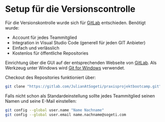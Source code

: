 # Setup für die Versionscontrolle

Für die Versionskontrolle wurde sich für [GitLab](https://about.gitlab.com/) entschieden. Benötigt wurde:

* Account für jedes Teammitglied
* Integration in Visual Studio Code (generell für jeden GIT Anbieter)
* Einfach und verlässlich
* Kostenlos für öffentliche Repositories

Einrichtung über die GUI auf der entsprechenden Webseite von [GitLab](https://gitlab.com/users/sign_in). Als Werkzeug unter Windows wird  [Git for Windows](https://git-scm.com/downloads) verwendet.

Checkout des Repositories funktioniert über:

```bash
git clone "https://gitlab.com/JulianAtSogeti/praxisprojektbootcamp.git"
```

Falls nicht schon als Standardeinstellung sollte jedes Teammitglied seinen Namen und seine E-Mail einstellen:

```bash
git config --global user.name "Name Nachname"
git config --global user.email name.nachname@sogeti.com
```

